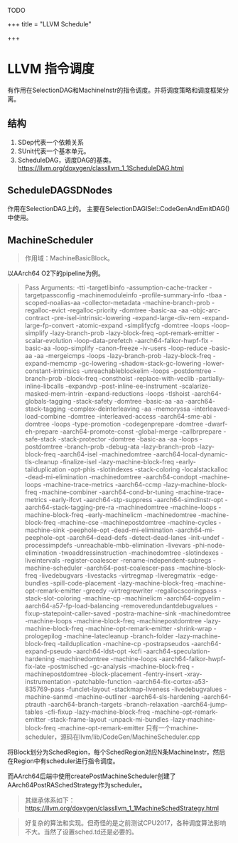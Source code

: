 TODO

+++
title = "LLVM Schedule"

+++

# LLVM 指令调度

有作用在SelectionDAG和MachineInstr的指令调度。并将调度策略和调度框架分离。

## 结构
1. SDep代表一个依赖关系
2. SUnit代表一个基本单元。
3. ScheduleDAG，调度DAG的基类。https://llvm.org/doxygen/classllvm_1_1ScheduleDAG.html

## ScheduleDAGSDNodes
作用在SelectionDAG上的。
主要在SelectionDAGISel::CodeGenAndEmitDAG()中使用。

## MachineScheduler
>作用域：MachineBasicBlock。


以AArch64 O2下的pipeline为例。
>Pass Arguments:  -tti -targetlibinfo -assumption-cache-tracker -targetpassconfig -machinemoduleinfo -profile-summary-info -tbaa -scoped-noalias-aa -collector-metadata -machine-branch-prob -regalloc-evict -regalloc-priority -domtree -basic-aa -aa -objc-arc-contract -pre-isel-intrinsic-lowering -expand-large-div-rem -expand-large-fp-convert -atomic-expand -simplifycfg -domtree -loops -loop-simplify -lazy-branch-prob -lazy-block-freq -opt-remark-emitter -scalar-evolution -loop-data-prefetch -aarch64-falkor-hwpf-fix -basic-aa -loop-simplify -canon-freeze -iv-users -loop-reduce -basic-aa -aa -mergeicmps -loops -lazy-branch-prob -lazy-block-freq -expand-memcmp -gc-lowering -shadow-stack-gc-lowering -lower-constant-intrinsics -unreachableblockelim -loops -postdomtree -branch-prob -block-freq -consthoist -replace-with-veclib -partially-inline-libcalls -expandvp -post-inline-ee-instrument -scalarize-masked-mem-intrin -expand-reductions -loops -tlshoist -aarch64-globals-tagging -stack-safety -domtree -basic-aa -aa -aarch64-stack-tagging -complex-deinterleaving -aa -memoryssa -interleaved-load-combine -domtree -interleaved-access -aarch64-sme-abi -domtree -loops -type-promotion -codegenprepare -domtree -dwarf-eh-prepare -aarch64-promote-const -global-merge -callbrprepare -safe-stack -stack-protector -domtree -basic-aa -aa -loops -postdomtree -branch-prob -debug-ata -lazy-branch-prob -lazy-block-freq -aarch64-isel -machinedomtree -aarch64-local-dynamic-tls-cleanup -finalize-isel -lazy-machine-block-freq -early-tailduplication -opt-phis -slotindexes -stack-coloring -localstackalloc -dead-mi-elimination -machinedomtree -aarch64-condopt -machine-loops -machine-trace-metrics -aarch64-ccmp -lazy-machine-block-freq -machine-combiner -aarch64-cond-br-tuning -machine-trace-metrics -early-ifcvt -aarch64-stp-suppress -aarch64-simdinstr-opt -aarch64-stack-tagging-pre-ra -machinedomtree -machine-loops -machine-block-freq -early-machinelicm -machinedomtree -machine-block-freq -machine-cse -machinepostdomtree -machine-cycles -machine-sink -peephole-opt -dead-mi-elimination -aarch64-mi-peephole-opt -aarch64-dead-defs -detect-dead-lanes -init-undef -processimpdefs -unreachable-mbb-elimination -livevars -phi-node-elimination -twoaddressinstruction -machinedomtree -slotindexes -liveintervals -register-coalescer -rename-independent-subregs -machine-scheduler -aarch64-post-coalescer-pass -machine-block-freq -livedebugvars -livestacks -virtregmap -liveregmatrix -edge-bundles -spill-code-placement -lazy-machine-block-freq -machine-opt-remark-emitter -greedy -virtregrewriter -regallocscoringpass -stack-slot-coloring -machine-cp -machinelicm -aarch64-copyelim -aarch64-a57-fp-load-balancing -removeredundantdebugvalues -fixup-statepoint-caller-saved -postra-machine-sink -machinedomtree -machine-loops -machine-block-freq -machinepostdomtree -lazy-machine-block-freq -machine-opt-remark-emitter -shrink-wrap -prologepilog -machine-latecleanup -branch-folder -lazy-machine-block-freq -tailduplication -machine-cp -postrapseudos -aarch64-expand-pseudo -aarch64-ldst-opt -kcfi -aarch64-speculation-hardening -machinedomtree -machine-loops -aarch64-falkor-hwpf-fix-late -postmisched -gc-analysis -machine-block-freq -machinepostdomtree -block-placement -fentry-insert -xray-instrumentation -patchable-function -aarch64-fix-cortex-a53-835769-pass -funclet-layout -stackmap-liveness -livedebugvalues -machine-sanmd -machine-outliner -aarch64-sls-hardening -aarch64-ptrauth -aarch64-branch-targets -branch-relaxation -aarch64-jump-tables -cfi-fixup -lazy-machine-block-freq -machine-opt-remark-emitter -stack-frame-layout -unpack-mi-bundles -lazy-machine-block-freq -machine-opt-remark-emitter
>只有一个machine-scheduler，源码在llvm/lib/CodeGen/MachineScheduler.cpp

将Block划分为SchedRegion，每个SchedRegion对应N条MachineInstr，然后在Region中有scheduler进行指令调度。

而AArch64后端中使用createPostMachineScheduler创建了AArch64PostRASchedStrategy作为scheduler。
>其继承体系如下：https://llvm.org/doxygen/classllvm_1_1MachineSchedStrategy.html


>好复杂的算法和实现。但奇怪的是之前测试CPU2017，各种调度算法影响不大。当然了设置sched.td还是必要的。

